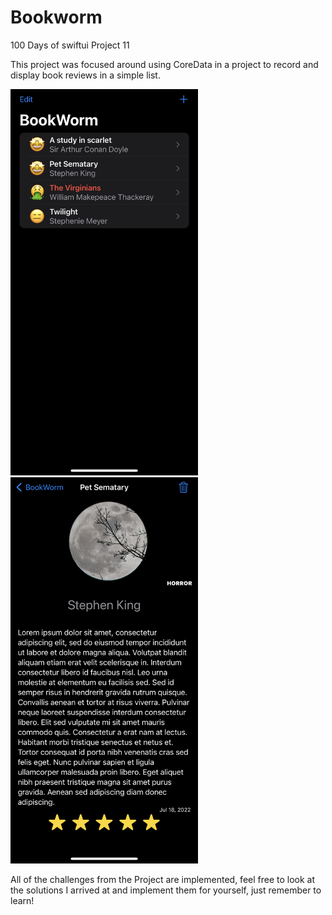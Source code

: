 # Bookworm
100 Days of swiftui Project 11

This project was focused around using CoreData in a project to record and display book reviews in a simple list.

<img src="rdme1.jpeg" alt="ContentView" width="300"/> <img src="rdme2.jpeg" alt="DetailView" width="300"/>


All of the challenges from the Project are implemented, feel free to look at the solutions I arrived at and implement them for yourself, just remember to learn!
